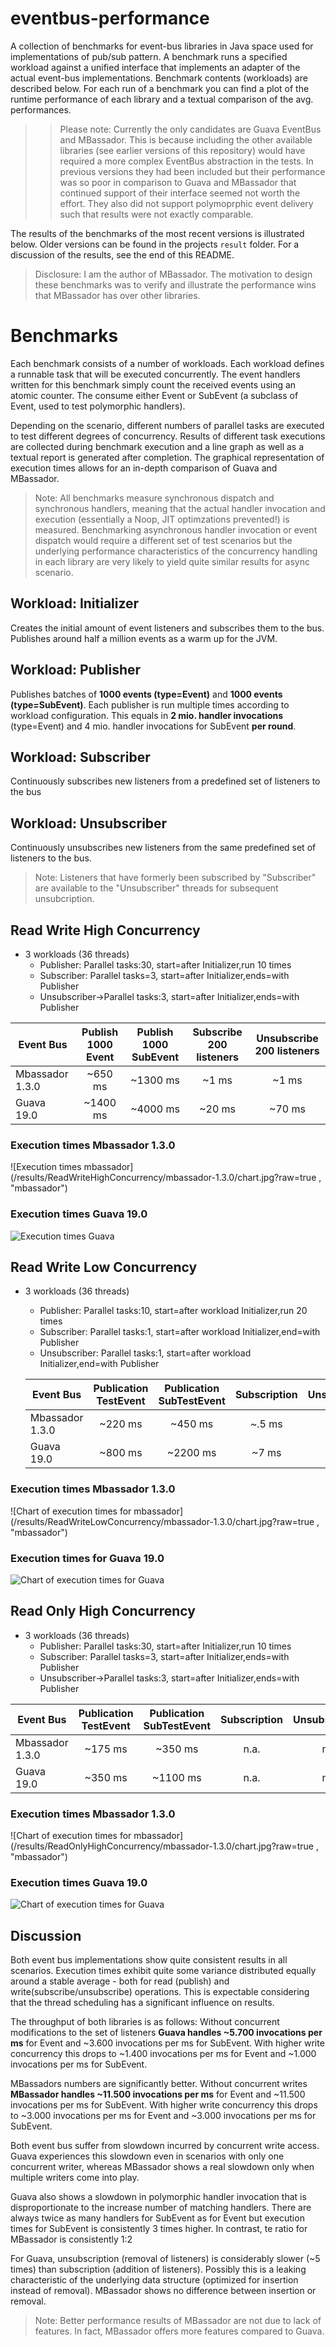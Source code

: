 eventbus-performance
====================

A collection of benchmarks for event-bus libraries in Java space used for implementations of pub/sub pattern.
A benchmark runs a specified workload against a unified interface that implements an adapter of the actual event-bus implementations. Benchmark contents (workloads) are described below.
For each run of a benchmark you can find a plot of the runtime performance of each library and a textual comparison of the avg. performances.


>> Please note: Currently the only candidates are Guava EventBus and MBassador. 
This is because including the other available libraries (see earlier versions of this repository) would have required a more complex EventBus abstraction in the tests. In previous versions they had been included but their performance was so poor in comparison to Guava and MBassador that continued support of their interface seemed not worth the effort. They also did not support polymoprphic event delivery such that results were not exactly comparable.

The results of the benchmarks of the most recent versions is illustrated below. Older versions can be found in the projects `result` folder. For a discussion of the results, see the end of this README.

> Disclosure: I am the author of MBassador. The motivation to design these benchmarks was to verify and illustrate the performance wins that MBassador has over other libraries. 


# Benchmarks

Each benchmark consists of a number of workloads. Each workload defines a runnable task that will be executed concurrently. The event handlers written for this benchmark simply count the received events using an atomic counter. The consume either Event or SubEvent (a subclass of Event, used to test polymorphic handlers).

Depending on the scenario, different numbers of parallel tasks are executed to test different degrees of concurrency. Results of different task executions are collected during benchmark execution and a line graph as well as a textual report is generated after completion. The graphical representation of execution times allows for an in-depth comparison of Guava and MBassador.

> Note: All benchmarks measure synchronous dispatch and synchronous handlers, meaning that the actual handler invocation and execution (essentially a Noop, JIT optimzations prevented!) is measured. Benchmarking asynchronous handler invocation or event dispatch would require a different set of test scenarios but the underlying performance characteristics of the concurrency handling in each library are very likely to yield quite similar results for async scenario.

## Workload: Initializer
Creates the initial amount of event listeners and subscribes them to the bus. Publishes around half a million events as a warm up for the JVM.

## Workload: Publisher

Publishes batches of **1000 events (type=Event)** and **1000 events (type=SubEvent)**. Each publisher is run multiple times according to workload configuration. This equals in **2 mio. handler invocations** (type=Event) and 4 mio. handler invocations for SubEvent **per round**.

## Workload: Subscriber

Continuously subscribes new listeners from a predefined set of listeners to the bus

## Workload: Unsubscriber

Continuously unsubscribes new listeners from the same predefined set of listeners to the bus. 
> Note: Listeners that have formerly been subscribed by "Subscriber" are available to the "Unsubscriber" threads for subsequent unsubcription.

## Read Write High Concurrency

+ 3 workloads (36 threads)
  + Publisher: Parallel tasks:30, start=after Initializer,run 10 times
  + Subscriber: Parallel tasks=3, start=after Initializer,ends=with Publisher
  + Unsubscriber->Parallel tasks:3, start=after Initializer,ends=with Publisher
  
| Event Bus | Publish 1000 Event | Publish 1000 SubEvent | Subscribe 200 listeners | Unsubscribe 200 listeners |
| ------------- |:-------------:|:-----:|:-----:|:-----:|
| Mbassador 1.3.0 | ~650 ms | ~1300 ms  | ~1 ms  | ~1 ms |
| Guava     19.0 | ~1400 ms | ~4000 ms | ~20 ms | ~70 ms |  
  
  
### Execution times Mbassador 1.3.0

![Execution times mbassador](/results/ReadWriteHighConcurrency/mbassador-1.3.0/chart.jpg?raw=true , "mbassador")
  
  
### Execution times Guava 19.0

![Execution times Guava](/results/ReadWriteHighConcurrency/guava-19.0/chart.jpg?raw=true, "guava")
  

## Read Write Low Concurrency

+ 3 workloads (36 threads)
  + Publisher: Parallel tasks:10, start=after workload Initializer,run 20 times
  + Subscriber: Parallel tasks:1, start=after workload Initializer,end=with Publisher
  + Unsubscriber: Parallel tasks:1, start=after workload Initializer,end=with Publisher
  
  | Event Bus | Publication TestEvent | Publication SubTestEvent | Subscription | Unsubscription |
  | ------------- |:-------------:|:-----:|:-----:|:-----:|
  | Mbassador 1.3.0 | ~220 ms | ~450 ms  | ~.5 ms  | ~.5 ms |
  | Guava     19.0 | ~800 ms | ~2200 ms | ~7 ms | ~49 ms |
  

### Execution times Mbassador 1.3.0

![Chart of execution times for mbassador](/results/ReadWriteLowConcurrency/mbassador-1.3.0/chart.jpg?raw=true , "mbassador")


### Execution times for Guava 19.0

![Chart of execution times for Guava](/results/ReadWriteLowConcurrency/guava-19.0/chart.jpg?raw=true, "guava")
   

## Read Only High Concurrency

+ 3 workloads (36 threads)
  + Publisher: Parallel tasks:30, start=after Initializer,run 10 times
  + Subscriber: Parallel tasks=3, start=after Initializer,ends=with Publisher
  + Unsubscriber->Parallel tasks:3, start=after Initializer,ends=with Publisher

| Event Bus | Publication TestEvent | Publication SubTestEvent | Subscription | Unsubscription |
| ------------- |:-------------:|:-----:|:-----:|:-----:|
| Mbassador 1.3.0 | ~175 ms | ~350 ms  | n.a.  | n.a. |
| Guava     19.0 | ~350 ms | ~1100 ms | n.a. | n.a. |


### Execution times Mbassador 1.3.0

![Chart of execution times for mbassador](/results/ReadOnlyHighConcurrency/mbassador-1.3.0/chart.jpg?raw=true , "mbassador")
  
  
### Execution times Guava 19.0

![Chart of execution times for Guava](/results/ReadOnlyHighConcurrency/guava-19.0/chart.jpg?raw=true, "guava")
  



## Discussion

Both event bus implementations show quite consistent results in all scenarios. Execution times exhibit quite some variance distributed equally around a stable average - both for read (publish) and write(subscribe/unsubscribe) operations. This is expectable considering that the thread scheduling has a significant influence on results.

The throughput of both libraries is as follows:
Without concurrent modifications to the set of listeners **Guava handles ~5.700 invocations per ms** for Event and ~3.600 invocations per ms for SubEvent. With higher write concurrency this drops to ~1.400 invocations per ms for Event and ~1.000 invocations per ms for SubEvent.
 
MBassadors numbers are significantly better. Without concurrent writes **MBassador handles ~11.500 invocations per ms** for Event and ~11.500 invocations per ms for SubEvent. With higher write concurrency this drops to ~3.000 invocations per ms for Event and ~3.000 invocations per ms for SubEvent.

Both event bus suffer from slowdown incurred by concurrent write access. Guava experiences this slowdown even in scenarios with only one concurrent writer, whereas MBassador shows a real slowdown only when multiple writers come into play.

Guava also shows a slowdown in polymorphic handler invocation that is disproportionate to the increase number of matching handlers. There are always twice as many handlers for SubEvent as for Event but execution times for SubEvent is consistently 3 times higher. In contrast, te ratio for MBassador is consistently 1:2

For Guava, unsubscription (removal of listeners) is considerably slower (~5 times) than subscription (addition of listeners). Possibly this is a leaking characteristic of the underlying data structure (optimized for insertion instead of removal). MBassador shows no difference between insertion or removal.

> Note: Better performance results of MBassador are not due to lack of features. In fact, MBassador offers more features compared to Guava.





